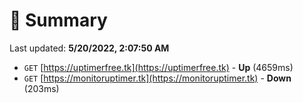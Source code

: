 # 📖 Summary
Last updated: **5/20/2022, 2:07:50 AM**

- `GET` [https://uptimerfree.tk](https://uptimerfree.tk) - **Up** (4659ms)
- `GET` [https://monitoruptimer.tk](https://monitoruptimer.tk) - **Down** (203ms)
